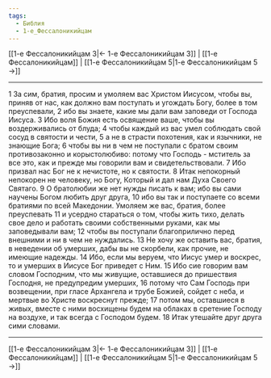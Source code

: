 ```yaml
---
tags:
  - Библия
  - 1-е_Фессалоникийцам
---
```

[[1-е Фессалоникийцам 3|← 1-е Фессалоникийцам 3]] | [[1-е Фессалоникийцам]] | [[1-е Фессалоникийцам 5|1-е Фессалоникийцам 5 →]]

---
1 За сим, братия, просим и умоляем вас Христом Иисусом, чтобы вы, приняв от нас, как должно вам поступать и угождать Богу, более в том преуспевали,
2 ибо вы знаете, какие мы дали вам заповеди от Господа Иисуса.
3 Ибо воля Божия есть освящение ваше, чтобы вы воздерживались от блуда;
4 чтобы каждый из вас умел соблюдать свой сосуд в святости и чести,
5 а не в страсти похотения, как и язычники, не знающие Бога;
6 чтобы вы ни в чем не поступали с братом своим противозаконно и корыстолюбиво: потому что Господь - мститель за все это, как и прежде мы говорили вам и свидетельствовали.
7 Ибо призвал нас Бог не к нечистоте, но к святости.
8 Итак непокорный непокорен не человеку, но Богу, Который и дал нам Духа Своего Святаго.
9 О братолюбии же нет нужды писать к вам; ибо вы сами научены Богом любить друг друга,
10 ибо вы так и поступаете со всеми братиями по всей Македонии. Умоляем же вас, братия, более преуспевать
11 и усердно стараться о том, чтобы жить тихо, делать свое дело и работать своими собственными руками, как мы заповедывали вам;
12 чтобы вы поступали благоприлично перед внешними и ни в чем не нуждались.
13 Не хочу же оставить вас, братия, в неведении об умерших, дабы вы не скорбели, как прочие, не имеющие надежды.
14 Ибо, если мы веруем, что Иисус умер и воскрес, то и умерших в Иисусе Бог приведет с Ним.
15 Ибо сие говорим вам словом Господним, что мы живущие, оставшиеся до пришествия Господня, не предупредим умерших,
16 потому что Сам Господь при возвещении, при гласе Архангела и трубе Божией, сойдет с неба, и мертвые во Христе воскреснут прежде;
17 потом мы, оставшиеся в живых, вместе с ними восхищены будем на облаках в сретение Господу на воздухе, и так всегда с Господом будем.
18 Итак утешайте друг друга сими словами.

---
[[1-е Фессалоникийцам 3|← 1-е Фессалоникийцам 3]] | [[1-е Фессалоникийцам]] | [[1-е Фессалоникийцам 5|1-е Фессалоникийцам 5 →]]